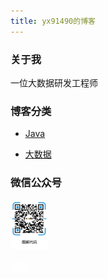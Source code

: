 ```yaml
---
title: yx91490的博客
---
```


### 关于我

一位大数据研发工程师

### 博客分类

- [Java](./java/README.md)

- [大数据](./bigdata/README.md)

### 微信公众号



<div style="align:left" ><img src="./pic/our_code.png" alt="图解代码" style="zoom: 20%;align:left" /></div>

<a style="color:white" href="/scenery/" class="">风景</a>

